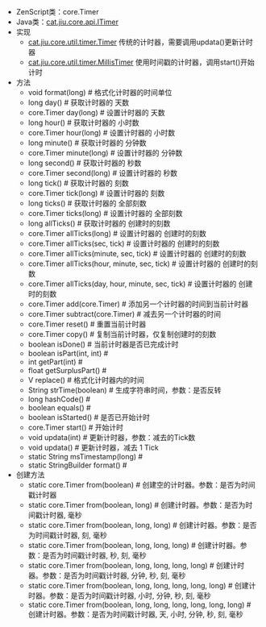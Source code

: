 * ZenScript类：core.Timer
* Java类：[cat.jiu.core.api.ITimer](https://github.com/SmallJiu/JiuCore/blob/1.12.2/src/main/java/cat/jiu/core/api/ITimer.java)
* 实现
    * [cat.jiu.core.util.timer.Timer](https://github.com/SmallJiu/JiuCore/blob/1.12.2/src/main/java/cat/jiu/core/util/timer/Timer.java) 传统的计时器，需要调用updata()更新计时器
    * [cat.jiu.core.util.timer.MillisTimer](https://github.com/SmallJiu/JiuCore/blob/1.12.2/src/main/java/cat/jiu/core/util/timer/MillisTimer.java) 使用时间戳的计时器，调用start()开始计时
* 方法
    * void format(long) # 格式化计时器的时间单位
    * long day() # 获取计时器的 天数
    * core.Timer day(long) # 设置计时器的 天数
    * long hour() # 获取计时器的 小时数
    * core.Timer hour(long) # 设置计时器的 小时数
    * long minute() # 获取计时器的 分钟数
    * core.Timer minute(long) # 设置计时器的 分钟数
    * long second() # 获取计时器的 秒数
    * core.Timer second(long) # 设置计时器的 秒数
    * long tick() # 获取计时器的 刻数
    * core.Timer tick(long) # 设置计时器的 刻数
    * long ticks() # 获取计时器的 全部刻数
    * core.Timer ticks(long) # 设置计时器的 全部刻数
    * long allTicks() # 获取计时器的 创建时的刻数
    * core.Timer allTicks(long) # 设置计时器的 创建时的刻数
    * core.Timer allTicks(sec, tick) # 设置计时器的 创建时的刻数
    * core.Timer allTicks(minute, sec, tick) # 设置计时器的 创建时的刻数
    * core.Timer allTicks(hour, minute, sec, tick) # 设置计时器的 创建时的刻数
    * core.Timer allTicks(day, hour, minute, sec, tick) # 设置计时器的 创建时的刻数
    * core.Timer add(core.Timer) # 添加另一个计时器的时间到当前计时器
    * core.Timer subtract(core.Timer) # 减去另一个计时器的时间
    * core.Timer reset() # 重置当前计时器
    * core.Timer copy() # 复制当前计时器，仅复制创建时的刻数
    * boolean isDone() # 当前计时器是否已完成计时
    * boolean isPart(int, int) #
    * int getPart(int) #
    * float getSurplusPart() #
    * V replace() # 格式化计时器内的时间
    * String strTime(boolean) # 生成字符串时间，参数：是否反转
    * long hashCode() #
    * boolean equals() #
    * boolean isStarted() # 是否已开始计时
    * core.Timer start() # 开始计时
    * void updata(int) # 更新计时器，参数：减去的Tick数
    * void updata() # 更新计时器，减去 1 Tick
    * static String msTimestamp(long) #
    * static StringBuilder format() #
* 创建方法
    * static core.Timer from(boolean) # 创建空的计时器。参数：是否为时间戳计时器
    * static core.Timer from(boolean, long) # 创建计时器。参数：是否为时间戳计时器, 毫秒
    * static core.Timer from(boolean, long, long) # 创建计时器。参数：是否为时间戳计时器, 刻, 毫秒
    * static core.Timer from(boolean, long, long, long) # 创建计时器。参数：是否为时间戳计时器, 秒, 刻, 毫秒
    * static core.Timer from(boolean, long, long, long, long) # 创建计时器。参数：是否为时间戳计时器, 分钟, 秒, 刻, 毫秒
    * static core.Timer from(boolean, long, long, long, long, long) # 创建计时器。参数：是否为时间戳计时器, 小时, 分钟, 秒, 刻, 毫秒
    * static core.Timer from(boolean, long, long, long, long, long, long) # 创建计时器。参数：是否为时间戳计时器, 天, 小时, 分钟, 秒, 刻, 毫秒
